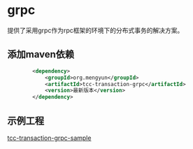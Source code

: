 # grpc
提供了采用grpc作为rpc框架的环境下的分布式事务的解决方案。      

## 添加maven依赖
```xml
        <dependency>
            <groupId>org.mengyun</groupId>
            <artifactId>tcc-transaction-grpc</artifactId>
            <version>最新版本</version>
        </dependency>
```

## 示例工程  
[tcc-transaction-grpc-sample](https://github.com/changmingxie/tcc-transaction/tree/master-2.x/tcc-transaction-tutorial-sample/tcc-transaction-grpc-sample)     
